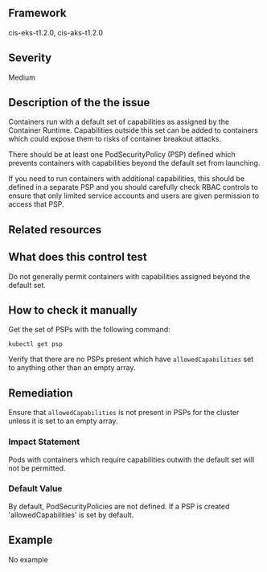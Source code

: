 ## Framework
cis-eks-t1.2.0, cis-aks-t1.2.0
 
## Severity
Medium

## Description of the the issue
Containers run with a default set of capabilities as assigned by the Container Runtime. Capabilities outside this set can be added to containers which could expose them to risks of container breakout attacks.

 There should be at least one PodSecurityPolicy (PSP) defined which prevents containers with capabilities beyond the default set from launching.

 If you need to run containers with additional capabilities, this should be defined in a separate PSP and you should carefully check RBAC controls to ensure that only limited service accounts and users are given permission to access that PSP.
 
## Related resources

## What does this control test
Do not generally permit containers with capabilities assigned beyond the default set.
 
## How to check it manually
Get the set of PSPs with the following command:

 
```
kubectl get psp

```
 Verify that there are no PSPs present which have `allowedCapabilities` set to anything other than an empty array.
## Remediation
Ensure that `allowedCapabilities` is not present in PSPs for the cluster unless it is set to an empty array.
 
### Impact Statement
Pods with containers which require capabilities outwith the default set will not be permitted.
### Default Value
By default, PodSecurityPolicies are not defined. If a PSP is created 'allowedCapabilities' is set by default.
## Example
No example
